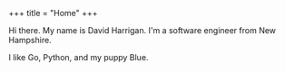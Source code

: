 +++
title = "Home"
+++

Hi there. My name is David Harrigan. I'm a software engineer from New
Hampshire.

I like Go, Python, and my puppy Blue.
